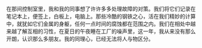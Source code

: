在那间控制室里，我和我的同事想了许许多多处理故障的对策。我们将它们记录在笔记本上，便签上，白板上，电脑上。那些冷酷的钢铁之心，活在我们精妙的计算中，就犹如它们金属的身躯，任何一点时间的腐蚀都在范围之内。我们在相处中越来越了解互相的习性，在夏日的午夜睡在工厂的噪声里，这一年，我从来没有那么开朗，认识那么多朋友。我的同理心，已经无法将人与物区分。